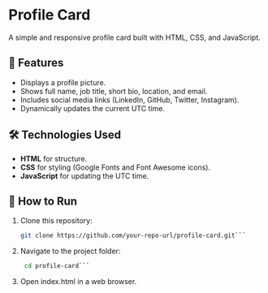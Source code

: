 # Profile Card

A simple and responsive profile card built with HTML, CSS, and JavaScript.

## 📌 Features
- Displays a profile picture.
- Shows full name, job title, short bio, location, and email.
- Includes social media links (LinkedIn, GitHub, Twitter, Instagram).
- Dynamically updates the current UTC time.

## 🛠️ Technologies Used
- **HTML** for structure.
- **CSS** for styling (Google Fonts and Font Awesome icons).
- **JavaScript** for updating the UTC time.

## 🔧 How to Run
1. Clone this repository:
   ```bash
   git clone https://github.com/your-repo-url/profile-card.git```
   
2. Navigate to the project folder:
   ```bash
    cd profile-card```

3. Open index.html in a web browser.